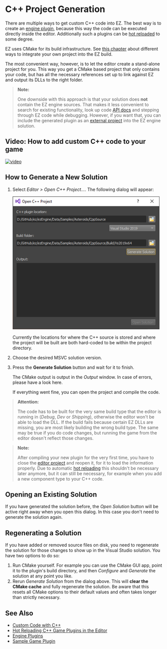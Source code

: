 # C++ Project Generation

There are multiple ways to get custom C++ code into EZ. The best way is to create an [engine plugin](engine-plugins.md), because this way the code can be executed directly inside the editor. Additionally such a plugins can be [hot reloaded](cpp-code-reload.md) to some degree.

EZ uses CMake for its build infrastructure. See [this chapter](cpp-overview.md#build-setup) about different ways to integrate your own project into the EZ build.

The most convenient way, however, is to let the editor create a stand-alone project for you. This way you get a CMake based project that only contains your code, but has all the necessary references set up to link against EZ and output its DLLs to the right folder.

> **Note:**
>
> One downside with this approach is that your solution does **not** contain the EZ engine sources. That makes it less convenient to search for existing functionality, look up code [API docs](../../api-docs.md) and stepping through EZ code while debugging.
However, if you want that, you can include the generated plugin as an [external project](../../build/cmake-config.md#external-projects) into the EZ engine solution.

## Video: How to add custom C++ code to your game

[![video](https://img.youtube.com/vi/EGobr-BqhSI/0.jpg)](https://www.youtube.com/watch?v=EGobr-BqhSI)

## How to Generate a New Solution

1. Select *Editor > Open C++ Project...*. The following dialog will appear:

   ![Project Generation Dialog](media/generate-project.png)

   Currently the locations for where the C++ source is stored and where the project will be built are both hard-coded to be within the project directory.

1. Choose the desired MSVC solution version.

1. Press the **Generate Solution** button and wait for it to finish.

   The CMake output is output in the *Output* window. In case of errors, please have a look here.

   If everything went fine, you can open the project and compile the code.

> **Attention:**
>
> The code has to be built for the very same build type that the editor is running in (*Debug*, *Dev* or *Shipping*), otherwise the editor won't be able to load the DLL. If the build fails because certain EZ DLLs are missing, you are most likely building the wrong build type. The same may be true if you do code changes, but running the game from the editor doesn't reflect those changes.

> **Note:**
>
> After compiling your new plugin for the very first time, you have to close the [editor project](../../projects/projects-overview.md) and reopen it, for it to load the information properly. Due to automatic [hot reloading](cpp-code-reload.md) this shouldn't be necessary later anymore, but it can still be necessary, for example when you add a new component type to your C++ code.

## Opening an Existing Solution

If you have generated the solution before, the *Open Solution* button will be active right away when you open this dialog. In this case you don't need to generate the solution again.

## Regenerating a Solution

If you have added or removed source files on disk, you need to regenerate the solution for those changes to show up in the Visual Studio solution. You have two options to do so:

1. Run CMake yourself. For example you can use the CMake GUI app, point it to the plugin's build directory, and then *Configure* and *Generate* the solution at any point you like.
1. Rerun *Generate Solution* from the dialog above. This will **clear the CMake cache** and fully regenerate the solution. Be aware that this resets all CMake options to their default values and often takes longer than strictly necessary.

## See Also

* [Custom Code with C++](cpp-overview.md)
* [Hot Reloading C++ Game Plugins in the Editor](cpp-code-reload.md)
* [Engine Plugins](engine-plugins.md)
* [Sample Game Plugin](../../../samples/sample-game-plugin.md)

